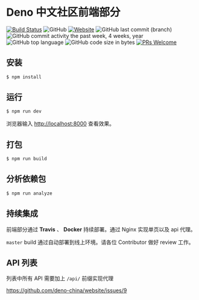 # Deno 中文社区前端部分

[![Build Status](https://www.travis-ci.org/deno-china/website-fe.svg?branch=master)](https://www.travis-ci.org/deno-china/website-fe)
![GitHub](https://img.shields.io/github/license/deno-china/website-fe.svg)
[![Website](https://img.shields.io/website/https/denocn.org.svg?up_message=startup)](https://denocn.org)
![GitHub last commit (branch)](https://img.shields.io/github/last-commit/deno-china/website-fe/master.svg)
![GitHub commit activity the past week, 4 weeks, year](https://img.shields.io/github/commit-activity/y/deno-china/website-fe.svg)
![GitHub top language](https://img.shields.io/github/languages/top/deno-china/website-fe.svg)
![GitHub code size in bytes](https://img.shields.io/github/languages/code-size/deno-china/website-fe.svg)
[![PRs Welcome](https://img.shields.io/badge/PRs-welcome-brightgreen.svg?style=flat-square)](https://github.com/deno-china/website-fe/pull/new)

## 安装

```bash
$ npm install
```

## 运行

```bash
$ npm run dev
```

浏览器输入 [http://localhost:8000](http://localhost:8000) 查看效果。

## 打包

```bash
$ npm run build
```

## 分析依赖包

```bash
$ npm run analyze
```

## 持续集成

前端部分通过 **Travis** 、 **Docker** 持续部署。通过 Nginx 实现单页以及 api 代理。

`master` build 通过自动部署到线上环境。请各位 Contributor 做好 review 工作。

## API 列表

列表中所有 API 需要加上 `/api/` 前缀实现代理

https://github.com/deno-china/website/issues/9
